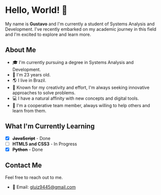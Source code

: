 # Hello, World! 🖖

My name is **Gustavo** and I'm currently a student of Systems Analysis and Development. I've recently embarked on my academic journey in this field and I'm excited to explore and learn more.

## About Me

- 🎓 I'm currently pursuing a degree in Systems Analysis and Development.
- 🎂 I'm 23 years old.
- 🌎 I live in Brazil.
- 🧠 Known for my creativity and effort, I'm always seeking innovative approaches to solve problems.
- 💻 I have a natural affinity with new concepts and digital tools.
- 🤝 I'm a cooperative team member, always willing to help others and learn from them.

## What I'm Currently Learning


- [x] **~~JavaScript~~** - Done
- [ ] **HTML5 and CSS3** - In Progress
- [x] **~~Python~~** - Done

## Contact Me

Feel free to reach out to me.

- 📧 Email: gluiz9445@gmail.com
